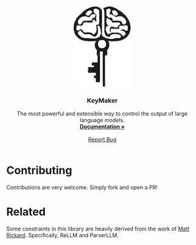 <div align="center">
  <a href="https://keymaker.headjack.ai">
    <img src="https://github.com/KnowledgeForge/keymaker/blob/main/static/keymaker%20logo.png" alt="Logo" width="150">
  </a>

  <h3 align="center">KeyMaker</h3>

  <p align="center">
    The most powerful and extensible way to control the output of large language models.
    <br />
    <a href="https://keymaker.headjack.ai"><strong>Documentation »</strong></a>
    <br />
    <br />
    <a href="https://github.com/KnowledgeForge/keymaker/issues">Report Bug</a>
    <br/>
    <br/>
  </p>
</div>


# Contributing
Contributions are very welcome. Simply fork and open a PR!

# Related
Some constraints in this library are heavily derived from the work of [Matt Rickard](https://github.com/r2d4). Specifically, ReLLM and ParserLLM.
